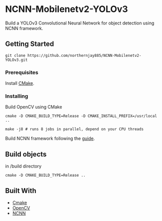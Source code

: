 # NCNN-Mobilenetv2-YOLOv3

Build a YOLOv3 Convolutional Neural Network for object detection using NCNN framework.

## Getting Started

```
git clone https://github.com/northernjay885/NCNN-Mobilenetv2-YOLOv3.git
```

### Prerequisites


Install [CMake](https://cmake.org/download/).

### Installing

Build OpenCV using CMake
```
cmake -D CMAKE_BUILD_TYPE=Release -D CMAKE_INSTALL_PREFIX=/usr/local ..
```
```
make -j8 # runs 8 jobs in parallel, depend on your CPU threads
```
Build NCNN framework following the [guide](https://github.com/Tencent/ncnn).

## Build objects

in /build directory
```
cmake -D CMAKE_BUILD_TYPE=Release ..
```

## Built With

* [Cmake](https://www.djangoproject.com/)
* [OpenCV](https://opencv.org/)
* [NCNN](https://github.com/Tencent/ncnn)

